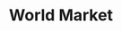 ---
title: "World Market"
url: /tucson/world-market-east-broadway-boulevard/
shop: interior decoration
---